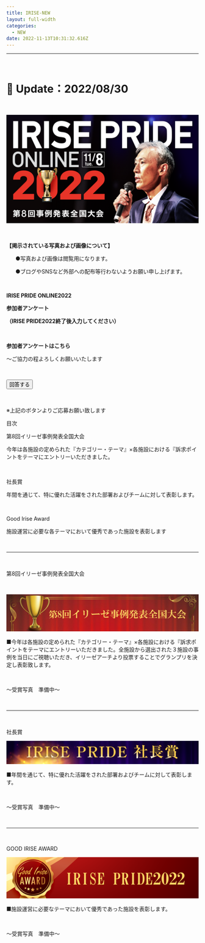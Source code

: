 ```yaml
---
title: IRISE-NEW
layout: full-width
categories:
  - NEW
date: 2022-11-13T10:31:32.616Z
---
```

<hr class="border-dashed border-black " />

<br>

<h1 class="black-600 text-right text-xs"> 🔄 Update：2022/08/30</h1>

<br>

![](/images/1574302761.png)

<br>

<div class="border-2 border-black text-base rounded-md  p-6 mr-2">

<span class="text-lg text-center">**【掲示されている写真および画像について】**</span>

<ul class="list-disc list-inside "><P>●写真および画像は閲覧用になります。</span>

●ブログやSNSなど外部への配布等行わないようお願い申し上げます。</span></div><br>

<span class="text-xm text-left"><b>IRISE PRIDE ONLINE2022</b></span>

<span class="text-xm text-left"><b>参加者アンケート</b></span>

<span class="text-xm text-left text-red-600"><b>（IRISE PRIDE2022終了後入力してください）</b>

<br>

<p class="text-2xl text-left text-red-600 text-center"><b>参加者アンケートはこちら</b></p>

<p class="text-sm text-center font-bold">～ご協力の程よろしくお願いいたします</p>

<br>

<div class="flex justify-center">

<a href="https://docs.google.com/forms/d/e/1FAIpQLSfkCntf-JLt8ZBz2jIE5jqc-Eu_B4MrXCXyatN_h61pjhcU1A/viewform" class="btn-push"><button class="bg-yellow-500 rounded shadow border-b-4 border-red-400 hover:bg-yellow-200 font-bold py-1 px-4 rounded-lg ">
回答する </button></a></div>

<br>

<p class="text-xs text-center">※上記のボタンよりご応募お願い致します</p>

<link href="https://cdn.jsdelivr.net/npm/tailwindcss/dist/tailwind.min.css" rel="stylesheet"> <styl

<span class="text-xl text-left font-bold">目次</span>

<span class="text-lg text-blue-700 text-left font-bold underline">第8回イリーゼ事例発表全国大会</span>

<span class="text-sm text-left ">今年は各施設の定められた</span><span class="text-sm text-red-600 font-bold">『カテゴリー・テーマ』</span><span class="text-sm  font-bold">×各施設における</span><span class="text-sm text-red-600 font-bold">『訴求ポイント</span><span class="text-sm text-left ">をテーマにエントリーいただきました。</span>

<br>

<span class="text-lg text-blue-700 text-left font-bold underline">社長賞</span>

<span class="text-sm  font-bold">年間を通じて、</span><span class="text-sm font-bold">特に優れた活躍</span><span class="text-sm text-left ">をされた部署およびチームに対して表彰します。</span>

<br>

<span class="text-lg text-blue-700 text-left  underline">Good Irise Award</span>



<span class="text-sm ">施設運営に必要な各テーマにおいて優秀であった施設を表彰します</span>

<br>

<hr class="border-dashed border-black " />

<br>

<span class="text-lg text-left font-bold">第8回イリーゼ事例発表全国大会</span>

<br>

![](/images/image11.png)



<span class="text-sm text-left ">■今年は各施設の定められた</span><span class="text-sm text-red-600 font-bold">『カテゴリー・テーマ』</span><span class="text-sm  font-bold">×各施設における</span><span class="text-sm text-red-600 font-bold">『訴求ポイント</span><span class="text-sm text-left ">をテーマにエントリーいただきました。</span><span class="text-sm">全施設から選出された３施設の事例を当日にご視聴いただき、イリーゼアーチより投票することでグランプリを決定し表彰致します。</span>

<br>



<p class="text-lg text-red-600 text-center font-bold">～受賞写真　準備中～</p>

<br>

<hr class="border-dashed border-black " />

<br>



<span class="text-lg text-left font-bold">社長賞</span>

![](/images/image12.png)



<span class="text-sm text-left ">■年間を通じて、特に優れた活躍をされた部署およびチームに対して表彰します。</span>

<br>

<p class="text-lg text-red-600 text-center font-bold">～受賞写真　準備中～</p>

<br>

<hr class="border-dashed border-black " />

<br>

<span class="text-lg text-left font-bold">GOOD IRISE AWARD</span>

![](/images/image-10.png)



<span class="text-sm text-left ">■施設運営に必要なテーマにおいて優秀であった施設を表彰します。</span>

<br>

<p class="text-lg text-red-600 text-center font-bold">～受賞写真　準備中～</p>

<br>
